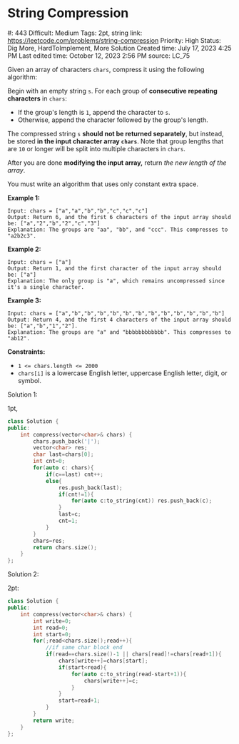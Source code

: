 # String Compression

#: 443
Difficult: Medium
Tags: 2pt, string
link: https://leetcode.com/problems/string-compression
Priority: High
Status: Dig More, HardToImplement, More Solution
Created time: July 17, 2023 4:25 PM
Last edited time: October 12, 2023 2:56 PM
source: LC_75

Given an array of characters `chars`, compress it using the following algorithm:

Begin with an empty string `s`. For each group of **consecutive repeating characters** in `chars`:

- If the group's length is `1`, append the character to `s`.
- Otherwise, append the character followed by the group's length.

The compressed string `s` **should not be returned separately**, but instead, be stored **in the input character array `chars`**. Note that group lengths that are `10` or longer will be split into multiple characters in `chars`.

After you are done **modifying the input array,** return *the new length of the array*.

You must write an algorithm that uses only constant extra space.

**Example 1:**

```
Input: chars = ["a","a","b","b","c","c","c"]
Output: Return 6, and the first 6 characters of the input array should be: ["a","2","b","2","c","3"]
Explanation: The groups are "aa", "bb", and "ccc". This compresses to "a2b2c3".

```

**Example 2:**

```
Input: chars = ["a"]
Output: Return 1, and the first character of the input array should be: ["a"]
Explanation: The only group is "a", which remains uncompressed since it's a single character.

```

**Example 3:**

```
Input: chars = ["a","b","b","b","b","b","b","b","b","b","b","b","b"]
Output: Return 4, and the first 4 characters of the input array should be: ["a","b","1","2"].
Explanation: The groups are "a" and "bbbbbbbbbbbb". This compresses to "ab12".
```

**Constraints:**

- `1 <= chars.length <= 2000`
- `chars[i]` is a lowercase English letter, uppercase English letter, digit, or symbol.

Solution 1:

1pt,

```cpp
class Solution {
public:
    int compress(vector<char>& chars) {
        chars.push_back('|');
        vector<char> res;
        char last=chars[0];
        int cnt=0;
        for(auto c: chars){
            if(c==last) cnt++;
            else{
                res.push_back(last);
                if(cnt!=1){
                    for(auto c:to_string(cnt)) res.push_back(c);
                }
                last=c;
                cnt=1;
            }
        }
        chars=res;
        return chars.size();
    }
};
```

Solution 2:

2pt:

```cpp
class Solution {
public:
    int compress(vector<char>& chars) {
        int write=0;
        int read=0;
        int start=0;
        for(;read<chars.size();read++){
            //if same char block end
            if(read==chars.size()-1 || chars[read]!=chars[read+1]){
                chars[write++]=chars[start];
                if(start<read){
                    for(auto c:to_string(read-start+1)){
                        chars[write++]=c;
                    }
                }
                start=read+1;
            }
        }
        return write;
    }
};
```